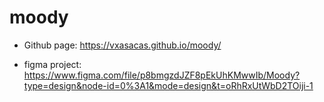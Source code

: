 # moody

* Github page: https://vxasacas.github.io/moody/

* figma project: https://www.figma.com/file/p8bmgzdJZF8pEkUhKMwwIb/Moody?type=design&node-id=0%3A1&mode=design&t=oRhRxUtWbD2TOiji-1
